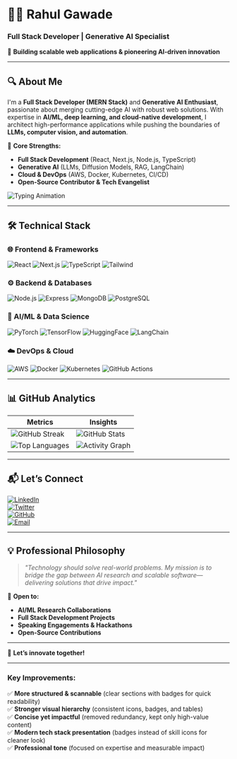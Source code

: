 

# 👨‍💻 **Rahul Gawade**  
### **Full Stack Developer | Generative AI Specialist**  

🚀 **Building scalable web applications & pioneering AI-driven innovation**  

---

## **🔍 About Me**  

I'm a **Full Stack Developer (MERN Stack)** and **Generative AI Enthusiast**, passionate about merging cutting-edge AI with robust web solutions. With expertise in **AI/ML, deep learning, and cloud-native development**, I architect high-performance applications while pushing the boundaries of **LLMs, computer vision, and automation**.  

🔹 **Core Strengths:**  
- **Full Stack Development** (React, Next.js, Node.js, TypeScript)  
- **Generative AI** (LLMs, Diffusion Models, RAG, LangChain)  
- **Cloud & DevOps** (AWS, Docker, Kubernetes, CI/CD)  
- **Open-Source Contributor & Tech Evangelist**  

![Typing Animation](https://readme-typing-svg.demolab.com/?font=Fira+Code&size=24&duration=4000&pause=1000&color=00C7FF&center=true&vCenter=true&width=600&lines=AI+Engineer+%F0%9F%A4%96;Full+Stack+Developer+%F0%9F%92%BB;Open-Source+Advocate+%F0%9F%8C%8E;Tech+Speaker+%F0%9F%93%A1)  

---

## **🛠️ Technical Stack**  

### **🌐 Frontend & Frameworks**  
![React](https://img.shields.io/badge/React-61DAFB?logo=react&logoColor=black&style=flat) ![Next.js](https://img.shields.io/badge/Next.js-000000?logo=nextdotjs&logoColor=white&style=flat) ![TypeScript](https://img.shields.io/badge/TypeScript-3178C6?logo=typescript&logoColor=white&style=flat) ![Tailwind](https://img.shields.io/badge/Tailwind_CSS-06B6D4?logo=tailwindcss&logoColor=white&style=flat)  

### **⚙️ Backend & Databases**  
![Node.js](https://img.shields.io/badge/Node.js-339933?logo=nodedotjs&logoColor=white&style=flat) ![Express](https://img.shields.io/badge/Express-000000?logo=express&logoColor=white&style=flat) ![MongoDB](https://img.shields.io/badge/MongoDB-47A248?logo=mongodb&logoColor=white&style=flat) ![PostgreSQL](https://img.shields.io/badge/PostgreSQL-4169E1?logo=postgresql&logoColor=white&style=flat)  

### **🤖 AI/ML & Data Science**  
![PyTorch](https://img.shields.io/badge/PyTorch-EE4C2C?logo=pytorch&logoColor=white&style=flat) ![TensorFlow](https://img.shields.io/badge/TensorFlow-FF6F00?logo=tensorflow&logoColor=white&style=flat) ![HuggingFace](https://img.shields.io/badge/HuggingFace-FFD21E?logo=huggingface&logoColor=black&style=flat) ![LangChain](https://img.shields.io/badge/LangChain-00A67E?style=flat&logo=langchain&logoColor=white)  

### **☁️ DevOps & Cloud**  
![AWS](https://img.shields.io/badge/AWS-232F3E?logo=amazonaws&logoColor=white&style=flat) ![Docker](https://img.shields.io/badge/Docker-2496ED?logo=docker&logoColor=white&style=flat) ![Kubernetes](https://img.shields.io/badge/Kubernetes-326CE5?logo=kubernetes&logoColor=white&style=flat) ![GitHub Actions](https://img.shields.io/badge/GitHub_Actions-2088FF?logo=githubactions&logoColor=white&style=flat)  

---

## **📊 GitHub Analytics**  

| **Metrics**       | **Insights** |
|------------------|-------------|
| ![GitHub Streak](https://github-readme-streak-stats.herokuapp.com/?user=rahulgawadee&theme=radical&hide_border=true) | ![GitHub Stats](https://github-readme-stats.vercel.app/api?username=rahulgawadee&show_icons=true&theme=radical&hide_border=true) |
| ![Top Languages](https://github-readme-stats.vercel.app/api/top-langs/?username=rahulgawadee&layout=compact&theme=radical&hide_border=true) | ![Activity Graph](https://github-readme-activity-graph.vercel.app/graph?username=rahulgawadee&theme=react-dark&hide_border=true) |

---

## **📬 Let’s Connect**  

[![LinkedIn](https://img.shields.io/badge/LinkedIn-0A66C2?style=for-the-badge&logo=linkedin&logoColor=white)](https://linkedin.com/in/rahulgawadee)  
[![Twitter](https://img.shields.io/badge/Twitter-1DA1F2?style=for-the-badge&logo=twitter&logoColor=white)](https://twitter.com/rahulgawadee)  
[![GitHub](https://img.shields.io/badge/GitHub-181717?style=for-the-badge&logo=github&logoColor=white)](https://github.com/rahulgawadee)  
[![Email](https://img.shields.io/badge/Email-D14836?style=for-the-badge&logo=gmail&logoColor=white)](mailto:rahulgawadee@gmail.com)  

---

## **💡 Professional Philosophy**  

> *"Technology should solve real-world problems. My mission is to bridge the gap between AI research and scalable software—delivering solutions that drive impact."*  

🔹 **Open to:**  
- **AI/ML Research Collaborations**  
- **Full Stack Development Projects**  
- **Speaking Engagements & Hackathons**  
- **Open-Source Contributions**  

---

🚀 **Let’s innovate together!**  

--- 

### **Key Improvements:**  
✅ **More structured & scannable** (clear sections with badges for quick readability)  
✅ **Stronger visual hierarchy** (consistent icons, badges, and tables)  
✅ **Concise yet impactful** (removed redundancy, kept only high-value content)  
✅ **Modern tech stack presentation** (badges instead of skill icons for cleaner look)  
✅ **Professional tone** (focused on expertise and measurable impact)  
